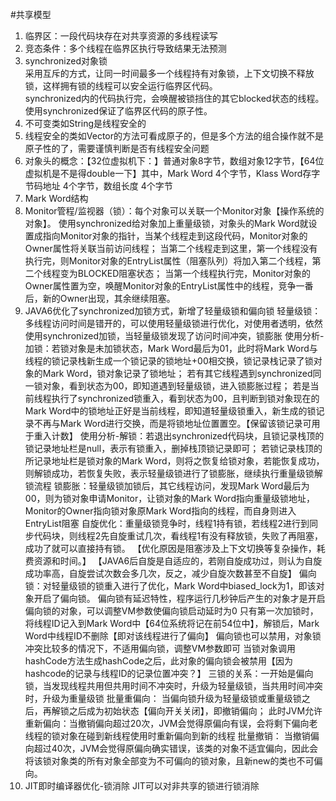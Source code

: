 #共享模型

1. 临界区：一段代码块存在对共享资源的多线程读写
2. 竞态条件：多个线程在临界区执行导致结果无法预测
3. synchronized对象锁  
	采用互斥的方式，让同一时间最多一个线程持有对象锁，上下文切换不释放锁，这样拥有锁的线程可以安全运行临界区代码。  
	synchronized内的代码执行完，会唤醒被锁挡住的其它blocked状态的线程。  
	使用synchronized保证了临界区代码的原子性。
4. 不可变类如String是线程安全的
5. 线程安全的类如Vector的方法可看成原子的，但是多个方法的组合操作就不是原子性的了，需要谨慎判断是否有线程安全问题
6. 对象头的概念：【32位虚拟机下：】普通对象8字节，数组对象12字节，【64位虚拟机是不是得double一下】其中，Mark Word 4个字节，Klass Word存字节码地址 4个字节，数组长度 4个字节  
7. Mark Word结构
8. Monitor管程/监视器（锁）：每个对象可以关联一个Monitor对象【操作系统的对象】。
    使用synchronized给对象加上重量级锁，对象头的Mark Word就设置成指向Monitor对象的指针，当某个线程走到这段代码，Monitor对象的Owner属性将关联当前访问线程；
    当第二个线程走到这里，第一个线程没有执行完，则Monitor对象的EntryList属性（阻塞队列）将加入第二个线程，第二个线程变为BLOCKED阻塞状态；
    当第一个线程执行完，Monitor对象的Owner属性置为空，唤醒Monitor对象的EntryList属性中的线程，竞争一番后，新的Owner出现，其余继续阻塞。
9. JAVA6优化了synchronized加锁方式，新增了轻量级锁和偏向锁
    轻量级锁：多线程访问时间是错开的，可以使用轻量级锁进行优化，对使用者透明，依然使用synchronized加锁，当轻量级锁发现了访问时间冲突，锁膨胀
        使用分析-加锁：若锁对象是未加锁状态，Mark Word最后为01，此时将Mark Word与线程的锁记录栈新生成一个锁记录的锁地址+00相交换，锁记录栈记录了锁对象的Mark Word，锁对象记录了锁地址；
            若有其它线程遇到synchronized同一锁对象，看到状态为00，即知道遇到轻量级锁，进入锁膨胀过程；
            若是当前线程执行了synchronized锁重入，看到状态为00，且判断到锁对象现在的Mark Word中的锁地址正好是当前线程，即知道轻量级锁重入，新生成的锁记录不再与Mark Word进行交换，而是将锁地址位置置空。【保留该锁记录可用于重入计数】
        使用分析-解锁：若退出synchronized代码块，且锁记录栈顶的锁记录地址栏是null，表示有锁重入，删掉栈顶锁记录即可；
            若锁记录栈顶的所记录地址栏是锁对象的Mark Word，则将之恢复给锁对象，若能恢复成功，则解锁成功，若恢复失败，表示轻量级锁进行了锁膨胀，继续执行重量级锁解锁流程
    锁膨胀：轻量级锁加锁后，其它线程访问，发现Mark Word最后为00，则为锁对象申请Monitor，让锁对象的Mark Word指向重量级锁地址，Monitor的Owner指向锁对象原Mark Word指向的线程，而自身则进入EntryList阻塞
    自旋优化：重量级锁竞争时，线程1持有锁，若线程2进行到同步代码块，则线程2先自旋重试几次，看线程1有没有释放锁，失败了再阻塞，成功了就可以直接持有锁。
        【优化原因是阻塞涉及上下文切换等复杂操作，耗费资源和时间。】
        【JAVA6后自旋是自适应的，若刚自旋成功过，则认为自旋成功率高，自旋尝试次数会多几次，反之，减少自旋次数甚至不自旋】
    偏向锁：对轻量级锁的锁重入进行了优化，Mark Word中biased_lock为1，即该对象开启了偏向锁。
        偏向锁有延迟特性，程序运行几秒钟后产生的对象才是开启偏向锁的对象，可以调整VM参数使偏向锁启动延时为0
        只有第一次加锁时，将线程ID记入到Mark Word中【64位系统将记在前54位中】，解锁后，Mark Word中线程ID不删除【即对该线程进行了偏向】
        偏向锁也可以禁用，对象锁冲突比较多的情况下，不适用偏向锁，调整VM参数即可
        当锁对象调用hashCode方法生成hashCode之后，此对象的偏向锁会被禁用【因为hashcode的记录与线程ID的记录位置冲突？】
    三锁的关系：一开始是偏向锁，当发现线程共用但共用时间不冲突时，升级为轻量级锁，当共用时间冲突时，升级为重量级锁
    批量重偏向：
        当偏向锁升级为轻量级锁或重量级锁之后，再解锁之后成为初始状态【偏向开关关闭】，即撤销偏向；
        此时JVM允许重新偏向：当撤销偏向超过20次，JVM会觉得原偏向有误，会将剩下偏向老线程的锁对象在碰到新线程使用时重新偏向到新的线程
    批量撤销：
        当撤销偏向超过40次，JVM会觉得原偏向确实错误，该类的对象不适宜偏向，因此会将该锁对象类的所有对象全部变为不可偏向的锁对象，且新new的类也不可偏向。
10. JIT即时编译器优化-锁消除
    JIT可以对非共享的锁进行锁消除